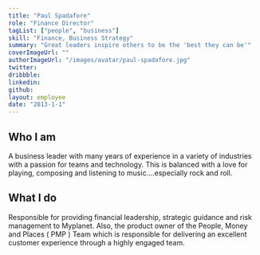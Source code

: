 ```yaml
---
title: "Paul Spadafore"
role: "Finance Director"
tagList: ["people", "business"]
skill: "Finance, Business Strategy"
summary: "Great leaders inspire others to be the 'best they can be'"
coverImageUrl: ""
authorImageUrl: "/images/avatar/paul-spadafore.jpg"
twitter: 
dribbble:
linkedin:
github:
layout: employee
date: "2013-1-1"
---
```


## Who I am

A business leader with many years of experience in a variety of industries with a passion for teams and technology. This is balanced with a love for playing, composing and listening to music….especially rock and roll.

## What I do

Responsible for providing financial leadership, strategic guidance and risk management to Myplanet. Also, the product owner of the People, Money and Places ( PMP ) Team which is responsible for delivering an excellent customer experience through a highly engaged team.
